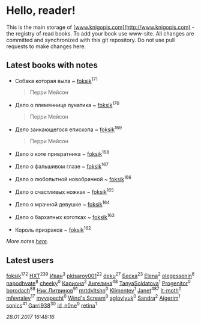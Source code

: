 # Hello, reader!
This is the main storage of [www.knigopis.com](http://www.knigopis.com) - the registry of read books.
To add your book use www-site. All changes are committed and synchronized with this git repository.
Do not use pull requests to make changes here.


## Latest books with notes
* Собака которая выла ~ [foksik](users/173/1734575-vkontakte)<sup>171</sup>
    > Перри Мейсон

* Дело о племяннице лунатика ~ [foksik](users/173/1734575-vkontakte)<sup>170</sup>
    > Перри Мейсон

* Дело заикающегося епископа ~ [foksik](users/173/1734575-vkontakte)<sup>169</sup>
    > Перри Мейсон

* Дело о коте привратника ~ [foksik](users/173/1734575-vkontakte)<sup>168</sup>

* Дело о фальшивом глазе ~ [foksik](users/173/1734575-vkontakte)<sup>167</sup>

* Дело о любопытной новобрачной ~ [foksik](users/173/1734575-vkontakte)<sup>166</sup>

* Дело о счастливых ножках ~ [foksik](users/173/1734575-vkontakte)<sup>165</sup>

* Дело о мрачной девушке ~ [foksik](users/173/1734575-vkontakte)<sup>164</sup>

* Дело о бархатных коготках ~ [foksik](users/173/1734575-vkontakte)<sup>163</sup>

* Король призраков ~ [foksik](users/173/1734575-vkontakte)<sup>162</sup>


_More notes [here](latest_books_with_notes.md)._


## Latest users
[foksik](users/173/1734575-vkontakte)<sup>172</sup> 
[HXT](users/100/100002563462782-facebook)<sup>239</sup> 
[Иван](users/111/111223381196748176136-google)<sup>3</sup> 
[pkisarov001](users/311/311057796-yandex)<sup>22</sup> 
[deku](users/384/384194935-vkontakte)<sup>27</sup> 
[Беска](users/157/1577468-vkontakte)<sup>23</sup> 
[Elena](users/459/459594264-yandex)<sup>2</sup> 
[olegessenin](users/390/3901448-vkontakte)<sup>6</sup> 
[napodhvate](users/585/585811540906733201-mailru)<sup>8</sup> 
[cheeky](users/100/100000019595884-facebook)<sup>0</sup> 
[Кариона](users/401/401225211-vkontakte)<sup>2</sup> 
[Ангелина](users/837/83788782-vkontakte)<sup>48</sup> 
[TanyaSoldatova](users/140/140832989-vkontakte)<sup>1</sup> 
[Progenitor](users/310/310433527-vkontakte)<sup>0</sup> 
[borodach](users/157/15706320-vkontakte)<sup>88</sup> 
[Ник Литвинов](users/241/241974816-vkontakte)<sup>91</sup> 
[mrtdvltshn](users/291/29152388-vkontakte)<sup>0</sup> 
[Klimentev](users/104/104202610850481913650-google)<sup>1</sup> 
[Janet](users/205/20565064-vkontakte)<sup>487</sup> 
[it-moth](users/100/100001185091151-facebook)<sup>0</sup> 
[mfevralev](users/140/140966150-vkontakte)<sup>17</sup> 
[myyspecht](users/321/3211454-vkontakte)<sup>0</sup> 
[Wind's Scream](users/290/29027836-vkontakte)<sup>0</sup> 
[aglovlyuk](users/815/8156510-vkontakte)<sup>0</sup> 
[Sandra](users/242/242184576223760-facebook)<sup>2</sup> 
[Aigerim](users/157/157708568-vkontakte)<sup>1</sup> 
[sonics](users/588/5880221-vkontakte)<sup>41</sup> 
[Garri938](users/114/114389869162010721507-google)<sup>30</sup> 
[id_n0ne](users/182/18203635-vkontakte)<sup>0</sup> 
[retina](users/390/3900602-vkontakte)<sup>1</sup> 


_28.01.2017 16:48:16_
